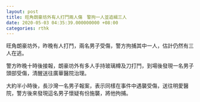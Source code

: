 ```yaml
---
layout: post
title: 旺角朗豪坊外有人打鬥兩人傷　警拘一人並追緝三人
date: 2020-05-03 04:35:39.000000000 +08:00
categories: rthk
---
```


旺角朗豪坊外，昨晚有人打鬥，兩名男子受傷，警方拘捕其中一人，估計仍然有三人在逃。

警方昨晚十時後接報，朗豪坊外有多人手持玻璃樽及刀打鬥，到場後發現一名男子頭部受傷，清醒送往廣華醫院治理。

大約半小時後，長沙灣一名男子報案，表示同樣在事件中遇襲受傷，送往明愛醫院，警方後來發現這名男子懷疑有份施襲，將他拘捕。
